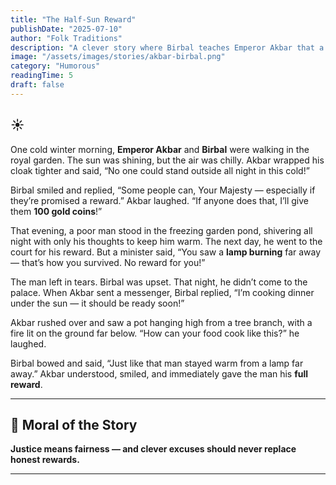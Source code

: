 ```yaml
---
title: "The Half-Sun Reward"
publishDate: "2025-07-10"
author: "Folk Traditions"
description: "A clever story where Birbal teaches Emperor Akbar that a full day’s work deserves a full day’s reward."
image: "/assets/images/stories/akbar-birbal.png"
category: "Humorous"
readingTime: 5
draft: false
---
```


## ☀️

One cold winter morning, **Emperor Akbar** and **Birbal** were walking in the royal garden. The sun was shining, but the air was chilly. Akbar wrapped his cloak tighter and said, “No one could stand outside all night in this cold!”

Birbal smiled and replied, “Some people can, Your Majesty — especially if they’re promised a reward.” Akbar laughed. “If anyone does that, I’ll give them **100 gold coins**!”

That evening, a poor man stood in the freezing garden pond, shivering all night with only his thoughts to keep him warm. The next day, he went to the court for his reward. But a minister said,
“You saw a **lamp burning** far away — that’s how you survived. No reward for you!”

The man left in tears. Birbal was upset. That night, he didn’t come to the palace. When Akbar sent a messenger, Birbal replied, “I’m cooking dinner under the sun — it should be ready soon!”

Akbar rushed over and saw a pot hanging high from a tree branch, with a fire lit on the ground far below. “How can your food cook like this?” he laughed.

Birbal bowed and said, “Just like that man stayed warm from a lamp far away.” Akbar understood, smiled, and immediately gave the man his **full reward**.

---

## 🌼 Moral of the Story

**Justice means fairness — and clever excuses should never replace honest rewards.**

---
